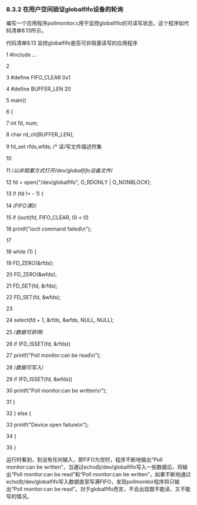 ### 8.3.2 在用户空间验证globalfifo设备的轮询

编写一个应用程序pollmonitor.c用于监控globalfifo的可读写状态，这个程序如代码清单8.13所示。

代码清单8.13 监控globalfifo是否可非阻塞读写的应用程序

1 #include ... 
 
 2 
 
 3 #define FIFO_CLEAR 0x1 
 
 4 #define BUFFER_LEN 20 
 
 5 main() 
 
 6 { 
 
 7 int fd, num; 
 
 8 char rd_ch[BUFFER_LEN]; 
 
 9 fd_set rfds,wfds; /* 读/写文件描述符集 
 
 10 
 
 11 /*以非阻塞方式打开/dev/globalfifo设备文件*/ 
 
 12 fd = open("/dev/globalfifo", O_RDONLY | O_NONBLOCK); 
 
 13 if (fd != - 1) { 
 
 14 /*FIFO清0*/ 
 
 15 if (ioctl(fd, FIFO_CLEAR, 0) < 0) 
 
 16 printf("ioctl command failed\n"); 
 
 17 
 
 18 while (1) { 
 
 19 FD_ZERO(&rfds); 
 
 20 FD_ZERO(&wfds); 
 
 21 FD_SET(fd, &rfds); 
 
 22 FD_SET(fd, &wfds); 
 
 23 
 
 24 select(fd + 1, &rfds, &wfds, NULL, NULL); 
 
 25 /*数据可获得*/ 
 
 26 if (FD_ISSET(fd, &rfds))



27 printf("Poll monitor:can be read\n"); 
 
 28 /*数据可写入*/ 
 
 29 if (FD_ISSET(fd, &wfds)) 
 
 30 printf("Poll monitor:can be written\n"); 
 
 31 } 
 
 32 } else { 
 
 33 printf("Device open failure\n"); 
 
 34 } 
 
 35 }

运行时看到，到没有任何输入，即FIFO为空时，程序不断地输出“Poll monitor:can be written”，当通过echo向/dev/globalfifo写入一些数据后，将输出“Poll monitor:can be read”和“Poll monitor:can be written”，如果不断地通过echo向/dev/globalfifo写入数据直至写满FIFO，发现pollmonitor程序将只输出“Poll monitor:can be read”。对于globalfifo而言，不会出现既不能读、又不能写的情况。

